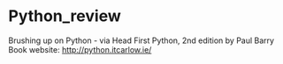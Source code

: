 # Python_review
Brushing up on Python - via Head First Python, 2nd edition by Paul Barry  
Book website: http://python.itcarlow.ie/
